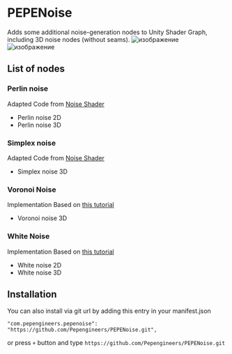 # PEPENoise
Adds some additional noise-generation nodes to Unity Shader Graph, including 3D noise nodes (without seams).
![изображение](https://github.com/user-attachments/assets/ca489e4d-c120-4b51-8ac2-80f5e8743410)
![изображение](https://github.com/user-attachments/assets/5a004f41-16af-4f3f-adfa-ecd2c093dc36)


## List of nodes

### Perlin noise

Adapted Code from [Noise Shader](https://github.com/keijiro/NoiseShader)

* Perlin noise 2D
* Perlin noise 3D

### Simplex noise

Adapted Code from [Noise Shader](https://github.com/keijiro/NoiseShader)

* Simplex noise 3D

### Voronoi Noise 

Implementation Based on [this tutorial](https://cyangamedev.wordpress.com/2019/07/16/voronoi/)

* Voronoi noise 3D

### White Noise

Implementation Based on [this tutorial](https://www.ronja-tutorials.com/2018/09/02/white-noise.html)

* White noise 2D
* White noise 3D

## Installation

You can also install via git url by adding this entry in your manifest.json

```
"com.pepengineers.pepenoise": "https://github.com/Pepengineers/PEPENoise.git",
```

or press `+` button and type `https://github.com/Pepengineers/PEPENoise.git`
